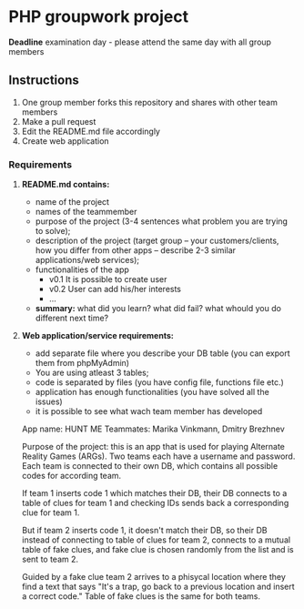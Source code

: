 # PHP groupwork project
**Deadline** examination day - please attend the same day with all group members

## Instructions
1. One group member forks this repository and shares with other team members
2. Make a pull request
3. Edit the README.md file accordingly
4. Create web application

### Requirements

1. **README.md contains:**
    * name of the project
    * names of the teammember
    * purpose of the project (3-4 sentences what problem you are trying to solve);
    * description of the project (target group – your customers/clients, how you differ from other apps – describe 2-3 similar applications/web services);
    * functionalities of the app
        * v0.1 It is possible to create user
        * v0.2 User can add his/her interests
        * ...
    * **summary:** what did you learn? what did fail? what whould you do different next time?


2. **Web application/service requirements:**
    * add separate file where you describe your DB table (you can export them from phpMyAdmin)
    * You are using atleast 3 tables;
    * code is separated by files (you have config file, functions file etc.)
    * application has enough functionalities (you have solved all the issues)
    * it is possible to see what wach team member has developed 

	
	App name: HUNT ME
	Teammates: Marika Vinkmann, Dmitry Brezhnev
	
	Purpose of the project: this is an app that is used for playing Alternate Reality Games (ARGs). Two teams each have a username and password.
	Each team is connected to their own DB, which contains all possible codes for according team. 
	
	If team 1 inserts code 1 which matches their DB, their DB
	connects to a table of clues for team 1 and checking IDs sends back a corresponding clue for team 1.
	
	But if team 2 inserts code 1, it doesn't match their DB, so their DB instead of connecting to table of clues for team 2,
	connects to a mutual table of fake clues, and fake clue is chosen randomly from the list and is sent to team 2.
	
	Guided by a fake clue team 2 arrives to a phisycal location where they find a text that says "It's a trap, go back to a previous location and insert a correct code."
	Table of fake clues is the same for both teams.
	
	
	
	
	
	
	
	
	
	
	
	